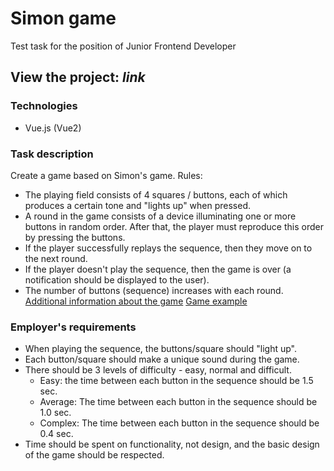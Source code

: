 # Simon game
Test task for the position of Junior Frontend Developer

## View the project: *link*

### Technologies
+ Vue.js (Vue2) 

### Task description
Create a game based on Simon's game.
Rules:
+ The playing field consists of 4 squares / buttons, each of which produces a certain tone and "lights up" when pressed.
+ A round in the game consists of a device illuminating one or more buttons in random order. After that, the player must reproduce this order by pressing the buttons.
+ If the player successfully replays the sequence, then they move on to the next round.
+ If the player doesn't play the sequence, then the game is over (a notification should
be displayed to the user).
+ The number of buttons (sequence) increases with each round.
[Additional information about the game](https://en.wikipedia.org/wiki/Simon_(game))
[Game example](http://www.kellyking.me/projects/simon/)

### Employer's requirements  
+ When playing the sequence, the buttons/square should "light up".
+ Each button/square should make a unique sound during the game.
+ There should be 3 levels of difficulty - easy, normal and difficult.
  + Easy: the time between each button in the sequence should be 1.5 sec.
  + Average: The time between each button in the sequence should be 1.0 sec.
  + Complex: The time between each button in the sequence should be 0.4 sec.
+ Time should be spent on functionality, not design, and the basic design of the game should be respected.
